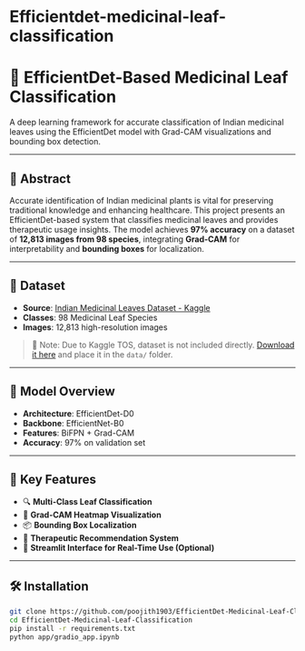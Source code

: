 # Efficientdet-medicinal-leaf-classification
# 🌿 EfficientDet-Based Medicinal Leaf Classification

A deep learning framework for accurate classification of Indian medicinal leaves using the EfficientDet model with Grad-CAM visualizations and bounding box detection.

---

## 📌 Abstract

Accurate identification of Indian medicinal plants is vital for preserving traditional knowledge and enhancing healthcare. This project presents an EfficientDet-based system that classifies medicinal leaves and provides therapeutic usage insights. The model achieves **97% accuracy** on a dataset of **12,813 images from 98 species**, integrating **Grad-CAM** for interpretability and **bounding boxes** for localization.

---

## 📁 Dataset

- **Source**: [Indian Medicinal Leaves Dataset - Kaggle](https://www.kaggle.com/datasets/aryashah2k/indian-medicinal-leaves-dataset)
- **Classes**: 98 Medicinal Leaf Species
- **Images**: 12,813 high-resolution images

> 📌 Note: Due to Kaggle TOS, dataset is not included directly. [Download it here](https://www.kaggle.com/datasets/aryashah2k/indian-medicinal-leaves-dataset) and place it in the `data/` folder.

---

## 🧠 Model Overview

- **Architecture**: EfficientDet-D0
- **Backbone**: EfficientNet-B0
- **Features**: BiFPN + Grad-CAM
- **Accuracy**: 97% on validation set

---

## 🧪 Key Features

- 🔍 **Multi-Class Leaf Classification**
- 🔬 **Grad-CAM Heatmap Visualization**
- 📦 **Bounding Box Localization**
- 💊 **Therapeutic Recommendation System**
- 🚀 **Streamlit Interface for Real-Time Use (Optional)**

---

## 🛠️ Installation

```bash
git clone https://github.com/poojith1903/EfficientDet-Medicinal-Leaf-Classification.git
cd EfficientDet-Medicinal-Leaf-Classification
pip install -r requirements.txt
python app/gradio_app.ipynb
